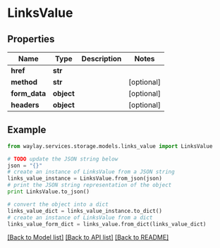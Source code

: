 # LinksValue


## Properties

Name | Type | Description | Notes
------------ | ------------- | ------------- | -------------
**href** | **str** |  | 
**method** | **str** |  | [optional] 
**form_data** | **object** |  | [optional] 
**headers** | **object** |  | [optional] 

## Example

```python
from waylay.services.storage.models.links_value import LinksValue

# TODO update the JSON string below
json = "{}"
# create an instance of LinksValue from a JSON string
links_value_instance = LinksValue.from_json(json)
# print the JSON string representation of the object
print LinksValue.to_json()

# convert the object into a dict
links_value_dict = links_value_instance.to_dict()
# create an instance of LinksValue from a dict
links_value_form_dict = links_value.from_dict(links_value_dict)
```
[[Back to Model list]](../README.md#documentation-for-models) [[Back to API list]](../README.md#documentation-for-api-endpoints) [[Back to README]](../README.md)


